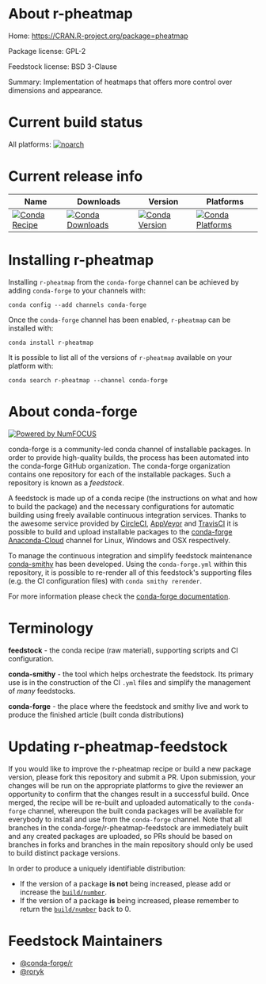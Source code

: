 <!--
# -*- mode: jinja -*-
-->

About r-pheatmap
================

Home: https://CRAN.R-project.org/package=pheatmap

Package license: GPL-2

Feedstock license: BSD 3-Clause

Summary: Implementation of heatmaps that offers more control over dimensions and appearance.



Current build status
====================

All platforms:
[![noarch](https://img.shields.io/circleci/project/github/conda-forge/r-pheatmap-feedstock/master.svg?label=noarch)](https://circleci.com/gh/conda-forge/r-pheatmap-feedstock)

Current release info
====================

| Name | Downloads | Version | Platforms |
| --- | --- | --- | --- |
| [![Conda Recipe](https://img.shields.io/badge/recipe-r--pheatmap-green.svg)](https://anaconda.org/conda-forge/r-pheatmap) | [![Conda Downloads](https://img.shields.io/conda/dn/conda-forge/r-pheatmap.svg)](https://anaconda.org/conda-forge/r-pheatmap) | [![Conda Version](https://img.shields.io/conda/vn/conda-forge/r-pheatmap.svg)](https://anaconda.org/conda-forge/r-pheatmap) | [![Conda Platforms](https://img.shields.io/conda/pn/conda-forge/r-pheatmap.svg)](https://anaconda.org/conda-forge/r-pheatmap) |

Installing r-pheatmap
=====================

Installing `r-pheatmap` from the `conda-forge` channel can be achieved by adding `conda-forge` to your channels with:

```
conda config --add channels conda-forge
```

Once the `conda-forge` channel has been enabled, `r-pheatmap` can be installed with:

```
conda install r-pheatmap
```

It is possible to list all of the versions of `r-pheatmap` available on your platform with:

```
conda search r-pheatmap --channel conda-forge
```


About conda-forge
=================

[![Powered by NumFOCUS](https://img.shields.io/badge/powered%20by-NumFOCUS-orange.svg?style=flat&colorA=E1523D&colorB=007D8A)](http://numfocus.org)

conda-forge is a community-led conda channel of installable packages.
In order to provide high-quality builds, the process has been automated into the
conda-forge GitHub organization. The conda-forge organization contains one repository
for each of the installable packages. Such a repository is known as a *feedstock*.

A feedstock is made up of a conda recipe (the instructions on what and how to build
the package) and the necessary configurations for automatic building using freely
available continuous integration services. Thanks to the awesome service provided by
[CircleCI](https://circleci.com/), [AppVeyor](https://www.appveyor.com/)
and [TravisCI](https://travis-ci.org/) it is possible to build and upload installable
packages to the [conda-forge](https://anaconda.org/conda-forge)
[Anaconda-Cloud](https://anaconda.org/) channel for Linux, Windows and OSX respectively.

To manage the continuous integration and simplify feedstock maintenance
[conda-smithy](https://github.com/conda-forge/conda-smithy) has been developed.
Using the ``conda-forge.yml`` within this repository, it is possible to re-render all of
this feedstock's supporting files (e.g. the CI configuration files) with ``conda smithy rerender``.

For more information please check the [conda-forge documentation](https://conda-forge.org/docs/).

Terminology
===========

**feedstock** - the conda recipe (raw material), supporting scripts and CI configuration.

**conda-smithy** - the tool which helps orchestrate the feedstock.
                   Its primary use is in the construction of the CI ``.yml`` files
                   and simplify the management of *many* feedstocks.

**conda-forge** - the place where the feedstock and smithy live and work to
                  produce the finished article (built conda distributions)


Updating r-pheatmap-feedstock
=============================

If you would like to improve the r-pheatmap recipe or build a new
package version, please fork this repository and submit a PR. Upon submission,
your changes will be run on the appropriate platforms to give the reviewer an
opportunity to confirm that the changes result in a successful build. Once
merged, the recipe will be re-built and uploaded automatically to the
`conda-forge` channel, whereupon the built conda packages will be available for
everybody to install and use from the `conda-forge` channel.
Note that all branches in the conda-forge/r-pheatmap-feedstock are
immediately built and any created packages are uploaded, so PRs should be based
on branches in forks and branches in the main repository should only be used to
build distinct package versions.

In order to produce a uniquely identifiable distribution:
 * If the version of a package **is not** being increased, please add or increase
   the [``build/number``](https://conda.io/docs/user-guide/tasks/build-packages/define-metadata.html#build-number-and-string).
 * If the version of a package **is** being increased, please remember to return
   the [``build/number``](https://conda.io/docs/user-guide/tasks/build-packages/define-metadata.html#build-number-and-string)
   back to 0.

Feedstock Maintainers
=====================

* [@conda-forge/r](https://github.com/conda-forge/r/)
* [@roryk](https://github.com/roryk/)

